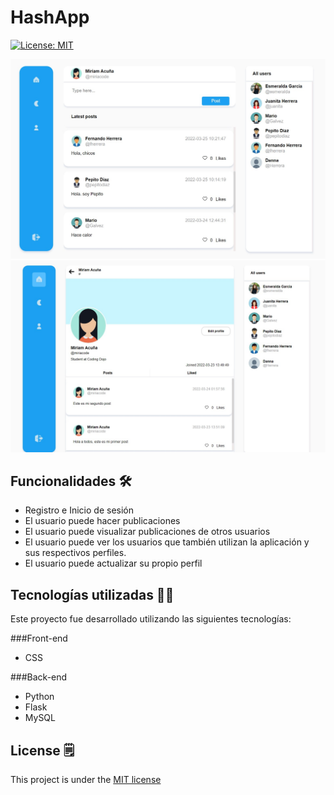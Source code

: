# HashApp
[![License: MIT](https://img.shields.io/badge/License-MIT-green.svg)](https://github.com/miriacode/hashapp/blob/main/LICENSE)

![banner](https://raw.githubusercontent.com/miriacode/hashapp/main/project-images/dashboard-light.jpg)
![banner](https://raw.githubusercontent.com/miriacode/hashapp/main/project-images/profile-light.jpg)

## Funcionalidades 🛠
- Registro e Inicio de sesión
- El usuario puede hacer publicaciones
- El usuario puede visualizar publicaciones de otros usuarios
- El usuario puede ver los usuarios que también utilizan la aplicación y sus respectivos perfiles.
- El usuario puede actualizar su propio perfil

## Tecnologías utilizadas 👩‍💻
Este proyecto fue desarrollado utilizando las siguientes tecnologías:

###Front-end
- CSS

###Back-end
- Python
- Flask
- MySQL

## License 🗒
This project is under the [MIT license](https://github.com/miriacode/hashapp/blob/main/LICENSE)
